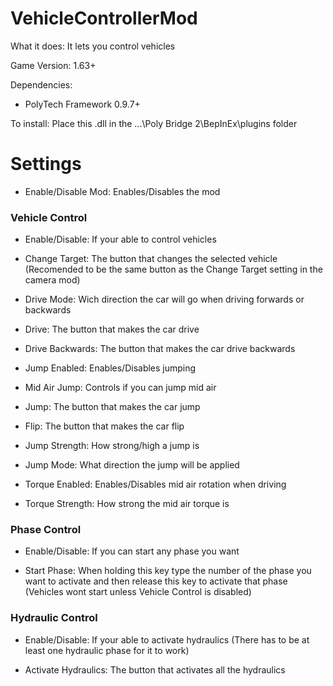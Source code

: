 # VehicleControllerMod
What it does: It lets you control vehicles

Game Version: 1.63+

Dependencies: 
- PolyTech Framework 0.9.7+

To install: Place this .dll in the ...\Poly Bridge 2\BepInEx\plugins folder


# Settings

- Enable/Disable Mod: Enables/Disables the mod

### Vehicle Control

- Enable/Disable: If your able to control vehicles

- Change Target: The button that changes the selected vehicle (Recomended to be the same button as the Change Target setting in the camera mod)

- Drive Mode: Wich direction the car will go when driving forwards or backwards

- Drive: The button that makes the car drive

- Drive Backwards: The button that makes the car drive backwards

- Jump Enabled: Enables/Disables jumping

- Mid Air Jump: Controls if you can jump mid air

- Jump: The button that makes the car jump

- Flip: The button that makes the car flip

- Jump Strength: How strong/high a jump is

- Jump Mode: What direction the jump will be applied

- Torque Enabled: Enables/Disables mid air rotation when driving

- Torque Strength: How strong the mid air torque is

### Phase Control

- Enable/Disable: If you can start any phase you want

- Start Phase: When holding this key type the number of the phase you want to activate and then release this key to activate that phase (Vehicles wont start unless Vehicle Control is disabled)

### Hydraulic Control

- Enable/Disable: If your able to activate hydraulics (There has to be at least one hydraulic phase for it to work)

- Activate Hydraulics: The button that activates all the hydraulics